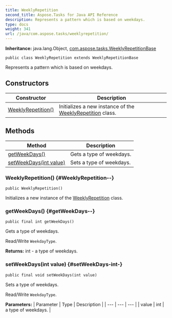 ```yaml
---
title: WeeklyRepetition
second_title: Aspose.Tasks for Java API Reference
description: Represents a pattern which is based on weekdays.
type: docs
weight: 341
url: /java/com.aspose.tasks/weeklyrepetition/
---
```


**Inheritance:**
java.lang.Object, [com.aspose.tasks.WeeklyRepetitionBase](../../com.aspose.tasks/weeklyrepetitionbase)
```
public class WeeklyRepetition extends WeeklyRepetitionBase
```

Represents a pattern which is based on weekdays.
## Constructors

| Constructor | Description |
| --- | --- |
| [WeeklyRepetition()](#WeeklyRepetition--) | Initializes a new instance of the [WeeklyRepetition](../../com.aspose.tasks/weeklyrepetition) class. |
## Methods

| Method | Description |
| --- | --- |
| [getWeekDays()](#getWeekDays--) | Gets a type of weekdays. |
| [setWeekDays(int value)](#setWeekDays-int-) | Sets a type of weekdays. |
### WeeklyRepetition() {#WeeklyRepetition--}
```
public WeeklyRepetition()
```


Initializes a new instance of the [WeeklyRepetition](../../com.aspose.tasks/weeklyrepetition) class.

### getWeekDays() {#getWeekDays--}
```
public final int getWeekDays()
```


Gets a type of weekdays.

Read/Write `WeekdayType`.

**Returns:**
int - a type of weekdays.
### setWeekDays(int value) {#setWeekDays-int-}
```
public final void setWeekDays(int value)
```


Sets a type of weekdays.

Read/Write `WeekdayType`.

**Parameters:**
| Parameter | Type | Description |
| --- | --- | --- |
| value | int | a type of weekdays. |

